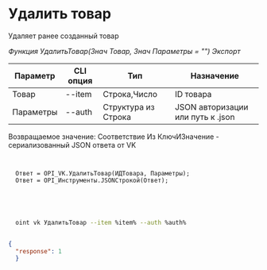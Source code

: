 ﻿---
sidebar_position: 6
---

# Удалить товар
 Удаляет ранее созданный товар


*Функция УдалитьТовар(Знач Товар, Знач Параметры = "") Экспорт*

  | Параметр | CLI опция | Тип | Назначение |
  |-|-|-|-|
  | Товар | --item | Строка,Число | ID товара |
  | Параметры | --auth | Структура из Строка | JSON авторизации или путь к .json |

  
  Возвращаемое значение:   Соответствие Из КлючИЗначение - сериализованный JSON ответа от VK

```bsl title="Пример кода"
	
  
  Ответ = OPI_VK.УдалитьТовар(ИДТовара, Параметры);
  Ответ = OPI_Инструменты.JSONСтрокой(Ответ);
  

	
```

```sh title="Пример команды CLI"
    
  oint vk УдалитьТовар --item %item% --auth %auth%

```


```json title="Результат"

{
  "response": 1
  }

```

